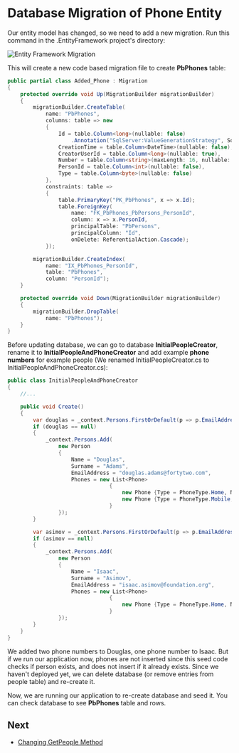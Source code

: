 # Database Migration of Phone Entity

Our entity model has changed, so we need to add a new migration. Run
this command in the .EntityFramework project's directory:

<img src="images/phonebook-migrations-core-4.png" alt="Entity Framework Migration" class="img-thumbnail" />

This will create a new code based migration file to create **PbPhones**
table:

```csharp
public partial class Added_Phone : Migration
{
    protected override void Up(MigrationBuilder migrationBuilder)
    {
        migrationBuilder.CreateTable(
            name: "PbPhones",
            columns: table => new
            {
                Id = table.Column<long>(nullable: false)
                    .Annotation("SqlServer:ValueGenerationStrategy", SqlServerValueGenerationStrategy.IdentityColumn),
                CreationTime = table.Column<DateTime>(nullable: false),
                CreatorUserId = table.Column<long>(nullable: true),
                Number = table.Column<string>(maxLength: 16, nullable: false),
                PersonId = table.Column<int>(nullable: false),
                Type = table.Column<byte>(nullable: false)
            },
            constraints: table =>
            {
                table.PrimaryKey("PK_PbPhones", x => x.Id);
                table.ForeignKey(
                    name: "FK_PbPhones_PbPersons_PersonId",
                    column: x => x.PersonId,
                    principalTable: "PbPersons",
                    principalColumn: "Id",
                    onDelete: ReferentialAction.Cascade);
            });

        migrationBuilder.CreateIndex(
            name: "IX_PbPhones_PersonId",
            table: "PbPhones",
            column: "PersonId");
    }

    protected override void Down(MigrationBuilder migrationBuilder)
    {
        migrationBuilder.DropTable(
            name: "PbPhones");
    }
}
```

Before updating database, we can go to database
**InitialPeopleCreator**, rename it to **InitialPeopleAndPhoneCreator**
and add example **phone numbers** for example people (We renamed
InitialPeopleCreator.cs to InitialPeopleAndPhoneCreator.cs):

```csharp
public class InitialPeopleAndPhoneCreator
{
    //...

    public void Create()
    {
        var douglas = _context.Persons.FirstOrDefault(p => p.EmailAddress == "douglas.adams@fortytwo.com");
        if (douglas == null)
        {
            _context.Persons.Add(
                new Person
                {
                    Name = "Douglas",
                    Surname = "Adams",
                    EmailAddress = "douglas.adams@fortytwo.com",
                    Phones = new List<Phone>
                                {
                                    new Phone {Type = PhoneType.Home, Number = "1112242"},
                                    new Phone {Type = PhoneType.Mobile, Number = "2223342"}
                                }
                });
        }

        var asimov = _context.Persons.FirstOrDefault(p => p.EmailAddress == "isaac.asimov@foundation.org");
        if (asimov == null)
        {
            _context.Persons.Add(
                new Person
                {
                    Name = "Isaac",
                    Surname = "Asimov",
                    EmailAddress = "isaac.asimov@foundation.org",
                    Phones = new List<Phone>
                                {
                                    new Phone {Type = PhoneType.Home, Number = "8889977"}
                                }
                });
        }
    }
}
```

We added two phone numbers to Douglas, one phone number to Isaac. But if
we run our application now, phones are not inserted since this seed code
checks if person exists, and does not insert if it already exists.
Since we haven't deployed yet, we can delete database
(or remove entries from people table) and re-create it.

Now, we are running our application to re-create database and seed it.
You can check database to see **PbPhones** table and rows.

## Next

- [Changing GetPeople Method](Developing-Step-By-Step-Angular-Changing-GetPeople-Method)